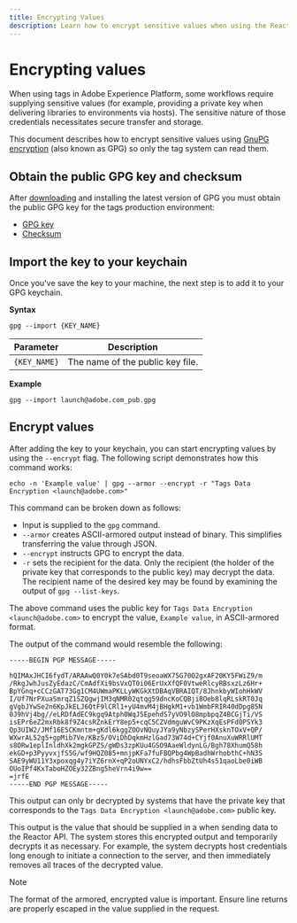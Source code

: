 ```yaml
---
title: Encrypting Values
description: Learn how to encrypt sensitive values when using the Reactor API.
---
```

# Encrypting values

When using tags in Adobe Experience Platform, some workflows require supplying sensitive values (for example, providing a private key when delivering libraries to environments via hosts). The sensitive nature of those credentials necessitates
secure transfer and storage.

This document describes how to encrypt sensitive values using [GnuPG encryption](https://www.gnupg.org/gph/en/manual/x110.html) (also known as GPG) so only the tag system can read them.

## Obtain the public GPG key and checksum

After [downloading](https://gnupg.org/download/) and installing the latest version of GPG you must obtain the public GPG key for the tags production environment:

* [GPG key](https://github.com/adobe/reactor-developer-docs/blob/master/files/launch%40adobe.com_pub.gpg)
* [Checksum](https://github.com/adobe/reactor-developer-docs/blob/master/files/launch%40adobe.com_pub.gpg.sum)

## Import the key to your keychain

Once you've save the key to your machine, the next step is to add it to your GPG keychain.

**Syntax**

```shell
gpg --import {KEY_NAME}
```

| Parameter | Description |
| --- | --- |
| `{KEY_NAME}` | The name of the public key file. |

**Example**

```shell
gpg --import launch@adobe.com_pub.gpg
```

## Encrypt values

After adding the key to your keychain, you can start encrypting values by using the `--encrypt` flag. The following script demonstrates how this command works:

```shell
echo -n 'Example value' | gpg --armor --encrypt -r "Tags Data Encryption <launch@adobe.com>"
```

This command can be broken down as follows:

- Input is supplied to the `gpg` command.
- `--armor` creates ASCII-armored output instead of binary. This simplifies
  transferring the value through JSON.
- `--encrypt` instructs GPG to encrypt the data.
- `-r` sets the recipient for the data. Only the recipient (the holder of the
  private key that corresponds to the public key) may decrypt the data. The
  recipient name of the desired key may be found by examining the output of
  `gpg --list-keys`.

The above command uses the public key for `Tags Data Encryption <launch@adobe.com>` to encrypt the value, `Example value`, in ASCII-armored format.

The output of the command would resemble the following:

```shell
-----BEGIN PGP MESSAGE-----

hQIMAxJHCI6fydT/ARAAwQ0Y0k7eSAbd0T9seoaWX75G70O2gxAF20KY5FWiZ9/m
/RkgJwhJusZyEdazC/CmAdfXi9bsVxQT0i06ErUxXfQF0VtweRlcyRBsxzLz6Hr+
BpYGnq+cCCzGAT73Gg1CM4UWmaPKLLyWKGkXtDBAqVBRAIQT/8JhnkbyWIohHkWV
I/Uf7NrPXuaSmrqZ1SZQgwjIM3qNMR02qtqg59dncKoCQBji8Oeb8lqRLskRT0Jq
gVgbJYwSe2n6KpJkELJ6QtF9lCRl1+yU4mvM4jBHgkM1+vb1WmbFRIR40dDpg85N
0J9hVj4bg//eLRDfAdEC9kgq9Atph0WqJ5EpehdS7yVO9lO8mpbpqZ4BCGjTi/VS
isEPr6eZ2mxRbk8f9Z4csRZnkErY8ep5+cqC5CZVdmguWvC9PKzXqEsPFd0PSYk3
Qp3UIW2/JMf16E5CKmntm+gKdl6kggZOOvNQuyJYa9yNbzySPerHXsknTOxV+QP/
WXwrAL52g5+gpMib7Ve/KBz5/OViDhDqkmHzlGad73W74d+CYjf0AnuXuWRRlUMT
s8ORw1eplInldhXk2mgkGPZS/gWDs3zpKUu4GSO9AaeWldynLG/Bgh78XhumQ58h
ekGD+p3PyyvxjfS5G/wf9HQZ085+mnjpKFa7fuFBQPbg4WpBadhWrhobthC+hN3S
SAE9yWU11Y3xpoxqg4y7iYZ6rnX+qP2oUNYxC2/hdhsFbbZtUh4s51qaoLbe0iWB
OUoIPf4KxTaboHZOEy32ZBng5heVrn4i9w==
=jrfE
-----END PGP MESSAGE-----
```

This output can only br decrypted by systems that have the private key that
corresponds to the `Tags Data Encryption <launch@adobe.com>` public key.

This output is the value that should be supplied in a when sending data to the Reactor API. The system stores this encrypted output and temporarily decrypts it as necessary. For example, the system decrypts host credentials long enough to initiate a connection to the server, and then immediately removes all traces of the decrypted value.

>[!NOTE]
>
>The format of the armored, encrypted value is important. Ensure line returns are properly escaped in the value supplied in the request.
